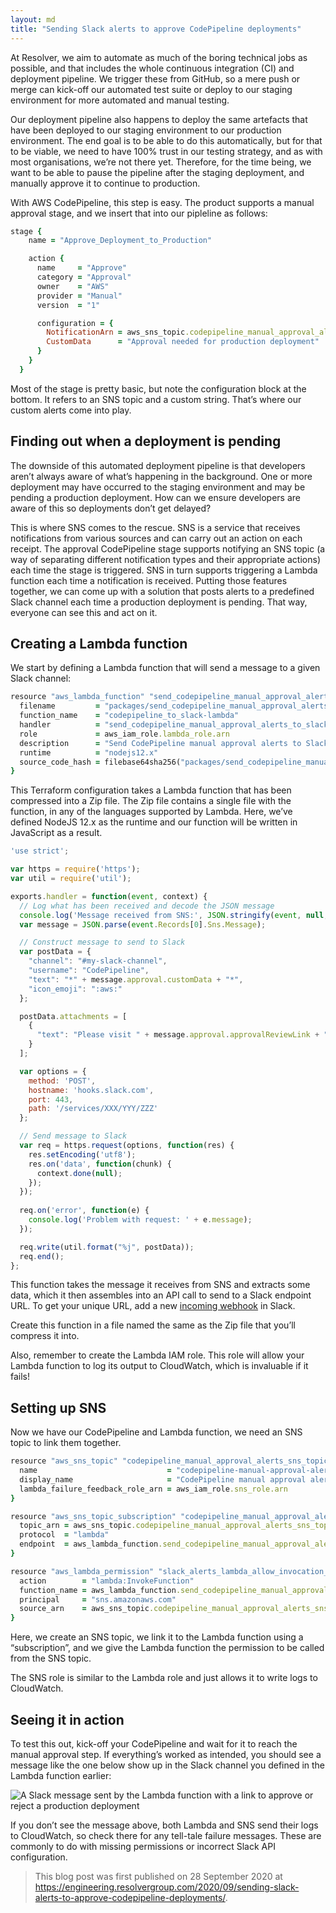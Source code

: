 ```yaml
---
layout: md
title: "Sending Slack alerts to approve CodePipeline deployments"
---
```


At Resolver, we aim to automate as much of the boring technical jobs as possible, and that includes the whole continuous integration (CI) and deployment pipeline. We trigger these from GitHub, so a mere push or merge can kick-off our automated test suite or deploy to our staging environment for more automated and manual testing.

Our deployment pipeline also happens to deploy the same artefacts that have been deployed to our staging environment to our production environment. The end goal is to be able to do this automatically, but for that to be viable, we need to have 100% trust in our testing strategy, and as with most organisations, we’re not there yet. Therefore, for the time being, we want to be able to pause the pipeline after the staging deployment, and manually approve it to continue to production.

With AWS CodePipeline, this step is easy. The product supports a manual approval stage, and we insert that into our pipleline as follows:

```ruby
stage {
    name = "Approve_Deployment_to_Production"

    action {
      name     = "Approve"
      category = "Approval"
      owner    = "AWS"
      provider = "Manual"
      version  = "1"

      configuration = {
        NotificationArn = aws_sns_topic.codepipeline_manual_approval_alerts_sns_topic.arn
        CustomData      = "Approval needed for production deployment"
      }
    }
  }
```

Most of the stage is pretty basic, but note the configuration block at the bottom. It refers to an SNS topic and a custom string. That’s where our custom alerts come into play.

## Finding out when a deployment is pending

The downside of this automated deployment pipeline is that developers aren’t always aware of what’s happening in the background. One or more deployment may have occurred to the staging environment and may be pending a production deployment. How can we ensure developers are aware of this so deployments don’t get delayed?

This is where SNS comes to the rescue. SNS is a service that receives notifications from various sources and can carry out an action on each receipt. The approval CodePipeline stage supports notifying an SNS topic (a way of separating different notification types and their appropriate actions) each time the stage is triggered. SNS in turn supports triggering a Lambda function each time a notification is received. Putting those features together, we can come up with a solution that posts alerts to a predefined Slack channel each time a production deployment is pending. That way, everyone can see this and act on it.

## Creating a Lambda function

We start by defining a Lambda function that will send a message to a given Slack channel:

```ruby
resource "aws_lambda_function" "send_codepipeline_manual_approval_alerts_to_slack_lambda" {
  filename         = "packages/send_codepipeline_manual_approval_alerts_to_slack.zip"
  function_name    = "codepipeline_to_slack-lambda"
  handler          = "send_codepipeline_manual_approval_alerts_to_slack.handler"
  role             = aws_iam_role.lambda_role.arn
  description      = "Send CodePipeline manual approval alerts to Slack"
  runtime          = "nodejs12.x"
  source_code_hash = filebase64sha256("packages/send_codepipeline_manual_approval_alerts_to_slack.zip")
}
```

This Terraform configuration takes a Lambda function that has been compressed into a Zip file. The Zip file contains a single file with the function, in any of the languages supported by Lambda. Here, we’ve defined NodeJS 12.x as the runtime and our function will be written in JavaScript as a result.

```jsx
'use strict';

var https = require('https');
var util = require('util');

exports.handler = function(event, context) {
  // Log what has been received and decode the JSON message
  console.log('Message received from SNS:', JSON.stringify(event, null, 2));
  var message = JSON.parse(event.Records[0].Sns.Message);

  // Construct message to send to Slack
  var postData = {
    "channel": "#my-slack-channel",
    "username": "CodePipeline",
    "text": "*" + message.approval.customData + "*",
    "icon_emoji": ":aws:"
  };

  postData.attachments = [
    {
      "text": "Please visit " + message.approval.approvalReviewLink + " to approve or reject this deployment."
    }
  ];

  var options = {
    method: 'POST',
    hostname: 'hooks.slack.com',
    port: 443,
    path: '/services/XXX/YYY/ZZZ'
  };

  // Send message to Slack
  var req = https.request(options, function(res) {
    res.setEncoding('utf8');
    res.on('data', function(chunk) {
      context.done(null);
    });
  });
  
  req.on('error', function(e) {
    console.log('Problem with request: ' + e.message);
  });    

  req.write(util.format("%j", postData));
  req.end();
};
```

This function takes the message it receives from SNS and extracts some data, which it then assembles into an API call to send to a Slack endpoint URL. To get your unique URL, add a new [incoming webhook](https://api.slack.com/messaging/webhooks) in Slack.

Create this function in a file named the same as the Zip file that you’ll compress it into.

Also, remember to create the Lambda IAM role. This role will allow your Lambda function to log its output to CloudWatch, which is invaluable if it fails!

## Setting up SNS

Now we have our CodePipeline and Lambda function, we need an SNS topic to link them together.

```ruby
resource "aws_sns_topic" "codepipeline_manual_approval_alerts_sns_topic" {
  name                             = "codepipeline-manual-approval-alerts-sns-topic"
  display_name                     = "CodePipeline manual approval alerts"
  lambda_failure_feedback_role_arn = aws_iam_role.sns_role.arn
}

resource "aws_sns_topic_subscription" "codepipeline_manual_approval_alerts_sns_topic_subscription" {
  topic_arn = aws_sns_topic.codepipeline_manual_approval_alerts_sns_topic.arn
  protocol  = "lambda"
  endpoint  = aws_lambda_function.send_codepipeline_manual_approval_alerts_to_slack_lambda.arn
}

resource "aws_lambda_permission" "slack_alerts_lambda_allow_invocation_from_sns" {
  action        = "lambda:InvokeFunction"
  function_name = aws_lambda_function.send_codepipeline_manual_approval_alerts_to_slack_lambda.function_name
  principal     = "sns.amazonaws.com"
  source_arn    = aws_sns_topic.codepipeline_manual_approval_alerts_sns_topic.arn
}
```

Here, we create an SNS topic, we link it to the Lambda function using a “subscription”, and we give the Lambda function the permission to be called from the SNS topic.

The SNS role is similar to the Lambda role and just allows it to write logs to CloudWatch.

## Seeing it in action

To test this out, kick-off your CodePipeline and wait for it to reach the manual approval step. If everything’s worked as intended, you should see a message like the one below show up in the Slack channel you defined in the Lambda function earlier:

![A Slack message sent by the Lambda function with a link to approve or reject a production deployment](/img/resolverblog/slack-message.png)

If you don’t see the message above, both Lambda and SNS send their logs to CloudWatch, so check there for any tell-tale failure messages. These are commonly to do with missing permissions or incorrect Slack API configuration.

> This blog post was first published on 28 September 2020 at https://engineering.resolvergroup.com/2020/09/sending-slack-alerts-to-approve-codepipeline-deployments/.
